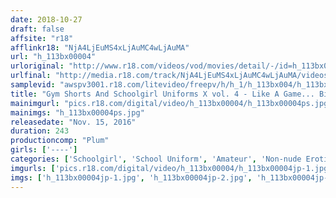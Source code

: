 ```yaml
---
date: 2018-10-27
draft: false
affsite: "r18"
afflinkr18: "NjA4LjEuMS4xLjAuMC4wLjAuMA"
url: "h_113bx00004"
urloriginal: "http://www.r18.com/videos/vod/movies/detail/-/id=h_113bx00004"
urlfinal: "http://media.r18.com/track/NjA4LjEuMS4xLjAuMC4wLjAuMA/videos/vod/movies/detail/-/id=h_113bx00004"
samplevid: "awspv3001.r18.com/litevideo/freepv/h/h_1/h_113bx004/h_113bx004_dmb_w.mp4"
title: "Gym Shorts And Schoolgirl Uniforms X vol. 4 - Like A Game... Bitch Edition - 4 Hours"
mainimgurl: "pics.r18.com/digital/video/h_113bx00004/h_113bx00004ps.jpg"
mainimgs: "h_113bx00004ps.jpg"
releasedate: "Nov. 15, 2016"
duration: 243
productioncomp: "Plum"
girls: ['----']
categories: ['Schoolgirl', 'School Uniform', 'Amateur', 'Non-nude Erotica', 'Creampie', 'Over 4 Hours']
imgurls: ['pics.r18.com/digital/video/h_113bx00004/h_113bx00004jp-1.jpg', 'pics.r18.com/digital/video/h_113bx00004/h_113bx00004jp-2.jpg', 'pics.r18.com/digital/video/h_113bx00004/h_113bx00004jp-3.jpg', 'pics.r18.com/digital/video/h_113bx00004/h_113bx00004jp-4.jpg', 'pics.r18.com/digital/video/h_113bx00004/h_113bx00004jp-5.jpg', 'pics.r18.com/digital/video/h_113bx00004/h_113bx00004jp-6.jpg', 'pics.r18.com/digital/video/h_113bx00004/h_113bx00004jp-7.jpg', 'pics.r18.com/digital/video/h_113bx00004/h_113bx00004jp-8.jpg', 'pics.r18.com/digital/video/h_113bx00004/h_113bx00004jp-9.jpg', 'pics.r18.com/digital/video/h_113bx00004/h_113bx00004jp-10.jpg', 'pics.r18.com/digital/video/h_113bx00004/h_113bx00004jp-11.jpg', 'pics.r18.com/digital/video/h_113bx00004/h_113bx00004jp-12.jpg', 'pics.r18.com/digital/video/h_113bx00004/h_113bx00004jp-13.jpg', 'pics.r18.com/digital/video/h_113bx00004/h_113bx00004jp-14.jpg', 'pics.r18.com/digital/video/h_113bx00004/h_113bx00004jp-15.jpg', 'pics.r18.com/digital/video/h_113bx00004/h_113bx00004jp-16.jpg', 'pics.r18.com/digital/video/h_113bx00004/h_113bx00004jp-17.jpg', 'pics.r18.com/digital/video/h_113bx00004/h_113bx00004jp-18.jpg', 'pics.r18.com/digital/video/h_113bx00004/h_113bx00004jp-19.jpg', 'pics.r18.com/digital/video/h_113bx00004/h_113bx00004jp-20.jpg']
imgs: ['h_113bx00004jp-1.jpg', 'h_113bx00004jp-2.jpg', 'h_113bx00004jp-3.jpg', 'h_113bx00004jp-4.jpg', 'h_113bx00004jp-5.jpg', 'h_113bx00004jp-6.jpg', 'h_113bx00004jp-7.jpg', 'h_113bx00004jp-8.jpg', 'h_113bx00004jp-9.jpg', 'h_113bx00004jp-10.jpg', 'h_113bx00004jp-11.jpg', 'h_113bx00004jp-12.jpg', 'h_113bx00004jp-13.jpg', 'h_113bx00004jp-14.jpg', 'h_113bx00004jp-15.jpg', 'h_113bx00004jp-16.jpg', 'h_113bx00004jp-17.jpg', 'h_113bx00004jp-18.jpg', 'h_113bx00004jp-19.jpg', 'h_113bx00004jp-20.jpg']
---
```

